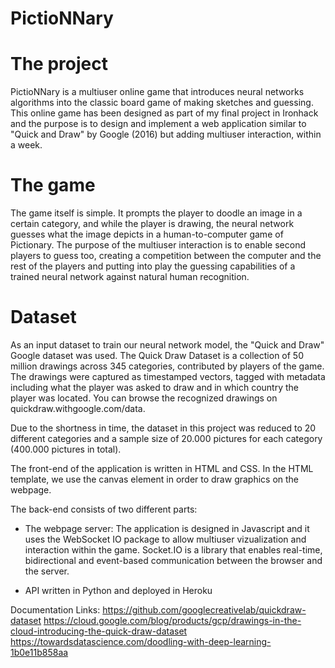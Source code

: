 
# PictioNNary

# The project
PictioNNary is a multiuser online game that introduces neural networks algorithms into the classic board game of making sketches and guessing. This online game has been designed as part of my final project in Ironhack and the purpose is to design and implement a web application similar to "Quick and Draw" by Google (2016) but adding multiuser interaction, within a week. 

# The game
The game itself is simple. It prompts the player to doodle an image in a certain category, and while the player is drawing, the neural network guesses what the image depicts in a human-to-computer game of Pictionary. The purpose of the multiuser interaction is to enable second players to guess too, creating a competition between the computer and the rest of the players and putting into play the guessing capabilities of a trained neural network against natural human recognition.

# Dataset
As an input dataset to train our neural network model, the "Quick and Draw" Google dataset was used. The Quick Draw Dataset is a collection of 50 million drawings across 345 categories, contributed by players of the game. The drawings were captured as timestamped vectors, tagged with metadata including what the player was asked to draw and in which country the player was located. You can browse the recognized drawings on quickdraw.withgoogle.com/data.

Due to the shortness in time, the dataset in this project was reduced to 20 different categories and a sample size of 20.000 pictures for each category (400.000 pictures in total).

The front-end of the application is written in HTML and CSS. In the HTML template, we use the canvas element in order to draw graphics on the webpage. 


The back-end consists of two different parts:
- The webpage server: The application is designed in Javascript and it uses the WebSocket IO package to allow multiuser vizualization and interaction within the game. Socket.IO is a library that enables real-time, bidirectional and event-based communication between the browser and the server.

- API written in Python and deployed in Heroku


Documentation Links:
https://github.com/googlecreativelab/quickdraw-dataset
https://cloud.google.com/blog/products/gcp/drawings-in-the-cloud-introducing-the-quick-draw-dataset
https://towardsdatascience.com/doodling-with-deep-learning-1b0e11b858aa
